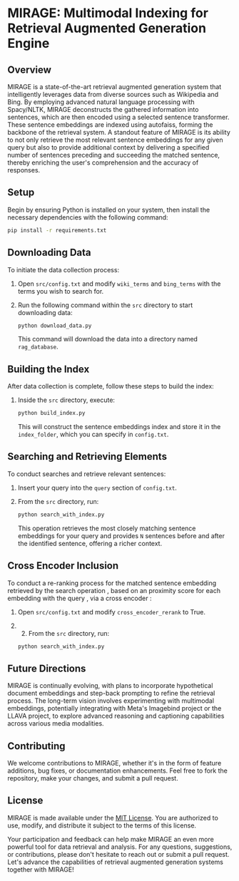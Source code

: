 # MIRAGE: Multimodal Indexing for Retrieval Augmented Generation Engine

## Overview
MIRAGE is a state-of-the-art retrieval augmented generation system that intelligently leverages data from diverse sources such as Wikipedia and Bing. By employing advanced natural language processing with Spacy/NLTK, MIRAGE deconstructs the gathered information into sentences, which are then encoded using a selected sentence transformer. These sentence embeddings are indexed using autofaiss, forming the backbone of the retrieval system. A standout feature of MIRAGE is its ability to not only retrieve the most relevant sentence embeddings for any given query but also to provide additional context by delivering a specified number of sentences preceding and succeeding the matched sentence, thereby enriching the user's comprehension and the accuracy of responses.

## Setup
Begin by ensuring Python is installed on your system, then install the necessary dependencies with the following command:

```bash
pip install -r requirements.txt
```

## Downloading Data
To initiate the data collection process:

1. Open `src/config.txt` and modify `wiki_terms` and `bing_terms` with the terms you wish to search for.
2. Run the following command within the `src` directory to start downloading data:

    ```bash
    python download_data.py
    ```

   This command will download the data into a directory named `rag_database`.

## Building the Index
After data collection is complete, follow these steps to build the index:

1. Inside the `src` directory, execute:

    ```bash
    python build_index.py
    ```

   This will construct the sentence embeddings index and store it in the `index_folder`, which you can specify in `config.txt`.

## Searching and Retrieving Elements
To conduct searches and retrieve relevant sentences:

1. Insert your query into the `query` section of `config.txt`.
2. From the `src` directory, run:

    ```bash
    python search_with_index.py
    ```

   This operation retrieves the most closely matching sentence embeddings for your query and provides `N` sentences before and after the identified sentence, offering a richer context.

## Cross Encoder Inclusion 
To conduct a re-ranking process for the matched sentence embedding retrieved by the search operation , based on an proximity score for each embedding with the query , via a cross encoder :

1. Open `src/config.txt` and modify `cross_encoder_rerank` to True.
2. 2. From the `src` directory, run:

    ```bash
    python search_with_index.py
    ```

## Future Directions
MIRAGE is continually evolving, with plans to incorporate hypothetical document embeddings and step-back prompting to refine the retrieval process. The long-term vision involves experimenting with multimodal embeddings, potentially integrating with Meta's Imagebind project or the LLAVA project, to explore advanced reasoning and captioning capabilities across various media modalities.

## Contributing
We welcome contributions to MIRAGE, whether it's in the form of feature additions, bug fixes, or documentation enhancements. Feel free to fork the repository, make your changes, and submit a pull request.

## License
MIRAGE is made available under the [MIT License](LICENSE). You are authorized to use, modify, and distribute it subject to the terms of this license.

Your participation and feedback can help make MIRAGE an even more powerful tool for data retrieval and analysis. For any questions, suggestions, or contributions, please don't hesitate to reach out or submit a pull request. Let's advance the capabilities of retrieval augmented generation systems together with MIRAGE!
